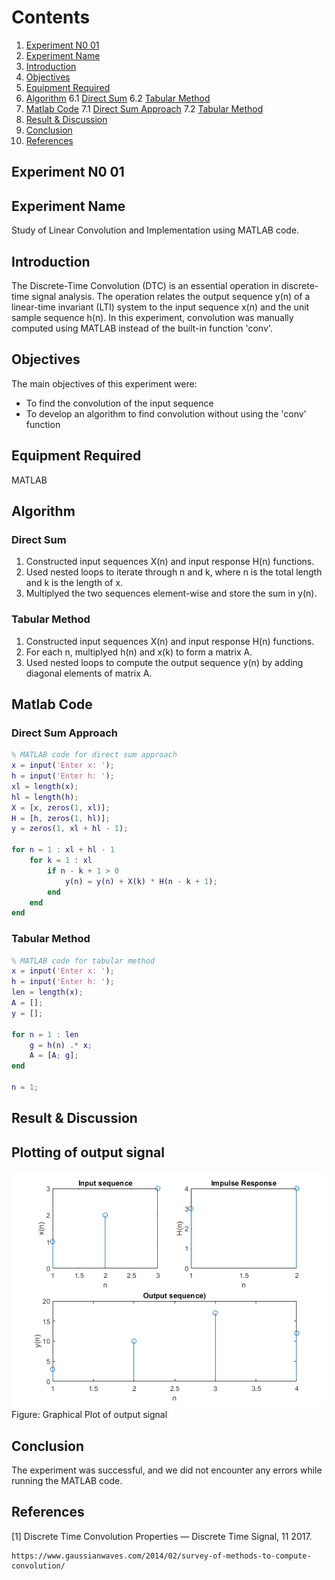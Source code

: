 # Contents

1. [Experiment N0 01](#experiment-n0-01)
2. [Experiment Name](#experiment-name)
3. [Introduction](#introduction)
4. [Objectives](#objectives)
5. [Equipment Required](#equipment-required)
6. [Algorithm](#algorithm)
    6.1 [Direct Sum](#direct-sum)
    6.2 [Tabular Method](#tabular-method)
7. [Matlab Code](#matlab-code)
    7.1 [Direct Sum Approach](#direct-sum-approach)
    7.2 [Tabular Method](#tabular-method-code)
8. [Result & Discussion](#result--discussion)
9. [Conclusion](#conclusion)
10. [References](#references)

## Experiment N0 01
## Experiment Name
Study of Linear Convolution and Implementation using MATLAB code.

## Introduction
The Discrete-Time Convolution (DTC) is an essential operation in discrete-time signal analysis. The operation relates the output sequence y(n) of a linear-time invariant (LTI) system to the input sequence x(n) and the unit sample sequence h(n). In this experiment, convolution was manually computed using MATLAB instead of the built-in function 'conv'.

## Objectives
The main objectives of this experiment were:
- To find the convolution of the input sequence
- To develop an algorithm to find convolution without using the 'conv' function

## Equipment Required
MATLAB

## Algorithm

### Direct Sum
1. Constructed input sequences X(n) and input response H(n) functions.
2. Used nested loops to iterate through n and k, where n is the total length and k is the length of x.
3. Multiplyed the two sequences element-wise and store the sum in y(n).

### Tabular Method
1. Constructed input sequences X(n) and input response H(n) functions.
2. For each n, multiplyed h(n) and x(k) to form a matrix A.
3. Used nested loops to compute the output sequence y(n) by adding diagonal elements of matrix A.

## Matlab Code

### Direct Sum Approach
```matlab
% MATLAB code for direct sum approach
x = input('Enter x: ');
h = input('Enter h: ');
xl = length(x);
hl = length(h);
X = [x, zeros(1, xl)];
H = [h, zeros(1, hl)];
y = zeros(1, xl + hl - 1);

for n = 1 : xl + hl - 1
    for k = 1 : xl
        if n - k + 1 > 0
            y(n) = y(n) + X(k) * H(n - k + 1);
        end
    end
end
```
### Tabular Method
```matlab
% MATLAB code for tabular method
x = input('Enter x: ');
h = input('Enter h: ');
len = length(x);
A = [];
y = [];

for n = 1 : len
    g = h(n) .* x;
    A = [A; g];
end

n = 1;
```

## Result & Discussion
## Plotting of output signal
![Graphical Plot](image/output.png)
Figure: Graphical Plot of output signal


## Conclusion
The experiment was successful, and we did not encounter any errors while running the MATLAB code.

## References
[1] Discrete Time Convolution Properties — Discrete Time Signal, 11 2017.
```
https://www.gaussianwaves.com/2014/02/survey-of-methods-to-compute-convolution/
```